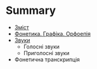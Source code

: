 # Summary

* [Зміст](README.md)
* [Фонетика. Графіка. Орфоепія](fonetika_grafka_orfoepya.md)
* [Звуки](1/zvuki.md)
   * Голосні звуки
   * Приголосні звуки
* Фонетична транскрипція

